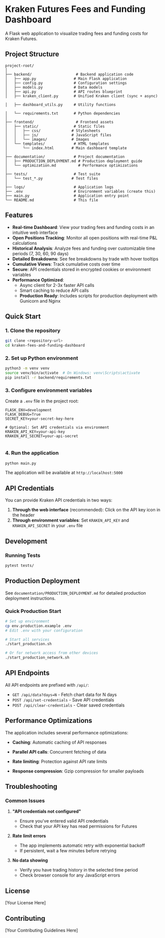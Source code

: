# Kraken Futures Fees and Funding Dashboard

A Flask web application to visualize trading fees and funding costs for Kraken Futures.

## Project Structure

```
project-root/
│
├── backend/                    # Backend application code
│   ├── app.py                 # Main Flask application
│   ├── config.py              # Configuration settings
│   ├── models.py              # Data models
│   ├── api.py                 # API routes blueprint
│   ├── kraken_client.py       # Unified Kraken client (sync + async)

│   ├── dashboard_utils.py     # Utility functions

│   └── requirements.txt       # Python dependencies
│
├── frontend/                   # Frontend assets
│   ├── static/                # Static files
│   │   ├── css/              # Stylesheets
│   │   ├── js/               # JavaScript files
│   │   └── images/           # Images
│   └── templates/             # HTML templates
│       └── index.html        # Main dashboard template
│
├── documentation/             # Project documentation
│   ├── PRODUCTION_DEPLOYMENT.md # Production deployment guide
│   └── optimization.md          # Performance optimizations
│
├── tests/                     # Test suite
│   └── test_*.py             # Test files
│
├── logs/                      # Application logs
├── .env                       # Environment variables (create this)
├── main.py                    # Application entry point
└── README.md                  # This file
```

## Features

- **Real-time Dashboard**: View your trading fees and funding costs in an intuitive web interface
- **Open Positions Tracking**: Monitor all open positions with real-time P&L calculations
- **Historical Analysis**: Analyze fees and funding over customizable time periods (7, 30, 60, 90 days)
- **Detailed Breakdowns**: See fee breakdowns by trade with hover tooltips
- **Cumulative Views**: Track cumulative costs over time
- **Secure**: API credentials stored in encrypted cookies or environment variables
- **Performance Optimized**: 
  - Async client for 2-3x faster API calls
  - Smart caching to reduce API calls
  - **Production Ready**: Includes scripts for production deployment with Gunicorn and Nginx

## Quick Start

### 1. Clone the repository
```bash
git clone <repository-url>
cd kraken-fees-and-funding-dashboard
```

### 2. Set up Python environment
```bash
python3 -m venv venv
source venv/bin/activate  # On Windows: venv\Scripts\activate
pip install -r backend/requirements.txt
```

### 3. Configure environment variables
Create a `.env` file in the project root:
```env
FLASK_ENV=development
FLASK_DEBUG=True
SECRET_KEY=your-secret-key-here

# Optional: Set API credentials via environment
KRAKEN_API_KEY=your-api-key
KRAKEN_API_SECRET=your-api-secret


```

### 4. Run the application
```bash
python main.py
```

The application will be available at `http://localhost:5000`

## API Credentials

You can provide Kraken API credentials in two ways:

1. **Through the web interface** (recommended): Click on the API key icon in the header
2. **Through environment variables**: Set `KRAKEN_API_KEY` and `KRAKEN_API_SECRET` in your `.env` file

## Development



### Running Tests

```bash
pytest tests/
```

## Production Deployment

See `documentation/PRODUCTION_DEPLOYMENT.md` for detailed production deployment instructions.

### Quick Production Start

```bash
# Set up environment
cp env.production.example .env
# Edit .env with your configuration

# Start all services
./start_production.sh

# Or for network access from other devices
./start_production_network.sh
```

## API Endpoints

All API endpoints are prefixed with `/api/`:

- `GET /api/data?days=N` - Fetch chart data for N days
- `POST /api/set-credentials` - Save API credentials
- `POST /api/clear-credentials` - Clear saved credentials


## Performance Optimizations

The application includes several performance optimizations:

- **Caching**: Automatic caching of API responses
- **Parallel API calls**: Concurrent fetching of data
- **Rate limiting**: Protection against API rate limits

- **Response compression**: Gzip compression for smaller payloads

## Troubleshooting

### Common Issues

1. **"API credentials not configured"**
   - Ensure you've entered valid API credentials
   - Check that your API key has read permissions for Futures

2. **Rate limit errors**
   - The app implements automatic retry with exponential backoff
   - If persistent, wait a few minutes before retrying

3. **No data showing**
   - Verify you have trading history in the selected time period
   - Check browser console for any JavaScript errors

## License

[Your License Here]

## Contributing

[Your Contributing Guidelines Here] 
